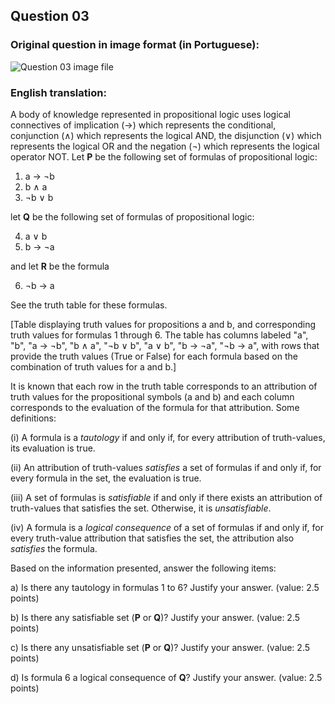 ## Question 03 ##

### Original question in image format (in Portuguese): ###
![Question 03 image file](q03.png)
### English translation: ###

A body of knowledge represented in propositional logic uses logical connectives of implication (→) which represents the conditional, conjunction (∧) which represents the logical AND, the disjunction (∨) which represents the logical OR and the negation (¬) which represents the logical operator NOT. Let **P** be the following set of formulas of propositional logic:

1. a → ¬b
2. b ∧ a
3. ¬b ∨ b

let **Q** be the following set of formulas of propositional logic:

4. a ∨ b
5. b → ¬a

and let **R** be the formula

6. ¬b → a

See the truth table for these formulas.

\[Table displaying truth values for propositions a and b, and corresponding truth values for formulas 1 through 6. The table has columns labeled "a", "b", "a → ¬b", "b ∧ a", "¬b ∨ b", "a ∨ b", "b → ¬a", "¬b → a", with rows that provide the truth values (True or False) for each formula based on the combination of truth values for a and b.\]

It is known that each row in the truth table corresponds to an attribution of truth values for the propositional symbols (a and b) and each column corresponds to the evaluation of the formula for that attribution. Some definitions:

(i) A formula is a *tautology* if and only if, for every attribution of truth-values, its evaluation is true.

(ii) An attribution of truth-values *satisfies* a set of formulas if and only if, for every formula in the set, the evaluation is true.

(iii) A set of formulas is *satisfiable* if and only if there exists an attribution of truth-values that satisfies the set. Otherwise, it is *unsatisfiable*.

(iv) A formula is a *logical consequence* of a set of formulas if and only if, for every truth-value attribution that satisfies the set, the attribution also *satisfies* the formula.

Based on the information presented, answer the following items:

a) Is there any tautology in formulas 1 to 6? Justify your answer. (value: 2.5 points)

b) Is there any satisfiable set (**P** or **Q**)? Justify your answer. (value: 2.5 points)

c) Is there any unsatisfiable set (**P** or **Q**)? Justify your answer. (value: 2.5 points)

d) Is formula 6 a logical consequence of **Q**? Justify your answer. (value: 2.5 points)
